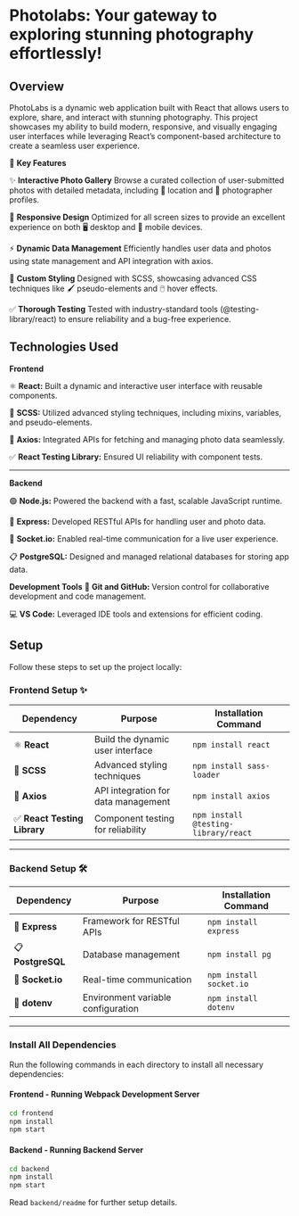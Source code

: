 # Photolabs: Your gateway to exploring stunning photography effortlessly!

## Overview

PhotoLabs is a dynamic web application built with React that allows users to explore, share, and interact with stunning photography. This project showcases my ability to build modern, responsive, and visually engaging user interfaces while leveraging React’s component-based architecture to create a seamless user experience.

🌟 **Key Features**

✨ **Interactive Photo Gallery**
Browse a curated collection of user-submitted photos with detailed metadata, including 📍 location and 👤 photographer profiles.


📱 **Responsive Design**
Optimized for all screen sizes to provide an excellent experience on both 🖥️ desktop and 📲 mobile devices.


⚡ **Dynamic Data Management**
Efficiently handles user data and photos using state management and API integration with axios.


🎨 **Custom Styling**
Designed with SCSS, showcasing advanced CSS techniques like 🖌️ pseudo-elements and 🖱️ hover effects.


✅ **Thorough Testing**
Tested with industry-standard tools (@testing-library/react) to ensure reliability and a bug-free experience.


## Technologies Used

**Frontend**

⚛️ **React:** Built a dynamic and interactive user interface with reusable components.


🎨 **SCSS:** Utilized advanced styling techniques, including mixins, variables, and pseudo-elements.


🔗 **Axios:** Integrated APIs for fetching and managing photo data seamlessly.


✅ **React Testing Library:** Ensured UI reliability with component tests.


---



**Backend**

🟢 **Node.js:** Powered the backend with a fast, scalable JavaScript runtime.


🚀 **Express:** Developed RESTful APIs for handling user and photo data.


📡 **Socket.io:** Enabled real-time communication for a live user experience.


📋 **PostgreSQL:** Designed and managed relational databases for storing app data.


**Development Tools**
🔧 **Git and GitHub:** Version control for collaborative development and code management.


💻 **VS Code:** Leveraged IDE tools and extensions for efficient coding.


## **Setup**

Follow these steps to set up the project locally:

### **Frontend Setup** ✨  
| **Dependency**        | **Purpose**                              | **Installation Command**        |
|-----------------------|------------------------------------------|----------------------------------|
| ⚛️ **React**          | Build the dynamic user interface         | `npm install react`             |
| 🎨 **SCSS**           | Advanced styling techniques              | `npm install sass-loader`       |
| 🔗 **Axios**          | API integration for data management      | `npm install axios`             |
| ✅ **React Testing Library** | Component testing for reliability | `npm install @testing-library/react` |

---

### **Backend Setup** 🛠️  
| **Dependency**        | **Purpose**                              | **Installation Command**        |
|-----------------------|------------------------------------------|----------------------------------|
| 🚀 **Express**        | Framework for RESTful APIs               | `npm install express`           |
| 📋 **PostgreSQL**     | Database management                      | `npm install pg`                |
| 📡 **Socket.io**      | Real-time communication                  | `npm install socket.io`         |
| 🔐 **dotenv**         | Environment variable configuration       | `npm install dotenv`            |

---

### **Install All Dependencies**

Run the following commands in each directory to install all necessary dependencies:

#### **Frontend - Running Webpack Development Server**

```sh
cd frontend
npm install
npm start
```

#### **Backend - Running Backend Server**

```sh
cd backend
npm install
npm start
```


Read `backend/readme` for further setup details.

